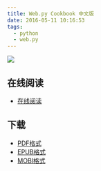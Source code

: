 ```yaml
---
title: Web.py Cookbook 中文版
date: 2016-05-11 10:16:53
tags:
  - python
  - web.py
---
```


![](https://ek8whxe.cloudimg.io/s/width/226/https://www.gitbook.com/cover/book/wizardforcel/webpy-cookbook.jpg)

<!--more-->

## 在线阅读 ##

+ [在线阅读](https://www.gitbook.com/book/wizardforcel/webpy-cookbook/details)

## 下载 ##

+ [PDF格式](https://www.gitbook.com/download/pdf/book/wizardforcel/webpy-cookbook)
+ [EPUB格式](https://www.gitbook.com/download/epub/book/wizardforcel/webpy-cookbook)
+ [MOBI格式](https://www.gitbook.com/download/mobi/book/wizardforcel/webpy-cookbook)
